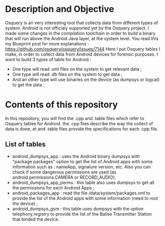 # Description and Objective
Osquery is an very interesting tool that collects data from different types of system. 
Android is not officialy supported yet by the Osquery project.
I made some changes in the compilation toolchain in order to build a binary that will run above the Android Java layer, at the system level.
You read this my Blueprint post for more explanations : https://github.com/osquery/osquery/issues/7144
Here I put Osquery tables I make, in order to collect data from Android devices for forensic purposes.
I want to build 3 types of table for Android : 
- One type will read .xml files on the system to get relevant data ;
- One type will read .db files on the system to get data ;
- And an other type will use binaries on the device (as dumpsys or logcat) to get the data ;
# Contents of this repository
In this repository, you will find the .cpp and .table files which refer to Osquery tables for Android.
the .cpp files describe the way the collect of data is done, et and .table files provide the specifications for each .cpp file.
## List of tables
- android_dumpsys_app : uses the Android binary dumpsys with "package packages" option to get the list of Android apps with some information such as : nameApp, signature version, etc. Also you can check if some dangerous permissions are used (as android.permissions.CAMERA or RECORD_AUDIO);
- android_dumpsys_app_perms : this table also uses dumpsys to get all the permissions for each Android Apps ;
- android_packages_app : read the file /data/system/packages.xml to provide the list of the Android apps with some information (need to root the device) ;
- android_dumpsys_gsm : this table uses dumpsys with the option telephony.registry to provide the list of the Balise Transmitter Station that binded the device.
